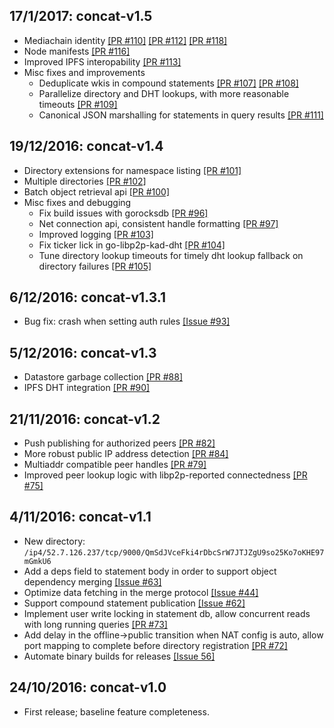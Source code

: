 ## 17/1/2017: concat-v1.5
- Mediachain identity [[PR #110]](https://github.com/mediachain/concat/pull/110) [[PR #112]](https://github.com/mediachain/concat/pull/112) [[PR #118]](https://github.com/mediachain/concat/pull/118)
- Node manifests [[PR #116]](https://github.com/mediachain/concat/pull/116)
- Improved IPFS interopability [[PR #113]](https://github.com/mediachain/concat/pull/113)
- Misc fixes and improvements
  - Deduplicate wkis in compound statements [[PR #107]](https://github.com/mediachain/concat/pull/107) [[PR #108]](https://github.com/mediachain/concat/pull/108)
  - Parallelize directory and DHT lookups, with more reasonable timeouts [[PR #109]](https://github.com/mediachain/concat/pull/109)
  - Canonical JSON marshalling for statements in query results [[PR #111]](https://github.com/mediachain/concat/pull/111)

## 19/12/2016: concat-v1.4
- Directory extensions for namespace listing [[PR #101]](https://github.com/mediachain/concat/pull/101)
- Multiple directories [[PR #102]](https://github.com/mediachain/concat/pull/102)
- Batch object retrieval api [[PR #100]](https://github.com/mediachain/concat/pull/100)
- Misc fixes and debugging
  - Fix build issues with gorocksdb [[PR #96]](https://github.com/mediachain/concat/pull/96)
  - Net connection api, consistent handle formatting [[PR #97]](https://github.com/mediachain/concat/pull/97)
  - Improved logging [[PR #103]](https://github.com/mediachain/concat/pull/103)
  - Fix ticker lick in go-libp2p-kad-dht [[PR #104]](https://github.com/mediachain/concat/pull/104)
  - Tune directory lookup timeouts for timely dht lookup fallback on directory failures [[PR #105]](https://github.com/mediachain/concat/pull/105)

## 6/12/2016: concat-v1.3.1
- Bug fix: crash when setting auth rules [[Issue #93]](https://github.com/mediachain/concat/issues/93)

## 5/12/2016: concat-v1.3
- Datastore garbage collection [[PR #88]](https://github.com/mediachain/concat/pull/88)
- IPFS DHT integration [[PR #90]](https://github.com/mediachain/concat/pull/90)

## 21/11/2016: concat-v1.2
- Push publishing for authorized peers [[PR #82]](https://github.com/mediachain/concat/pull/82)
- More robust public IP address detection [[PR #84]](https://github.com/mediachain/concat/pull/84)
- Multiaddr compatible peer handles [[PR #79]](https://github.com/mediachain/concat/pull/79)
- Improved peer lookup logic with libp2p-reported connectedness [[PR #75]](https://github.com/mediachain/concat/pull/75)

## 4/11/2016: concat-v1.1
- New directory: `/ip4/52.7.126.237/tcp/9000/QmSdJVceFki4rDbcSrW7JTJZgU9so25Ko7oKHE97mGmkU6`
- Add a deps field to statement body in order to support object dependency merging [[Issue #63]](https://github.com/mediachain/concat/issues/63)
- Optimize data fetching in the merge protocol [[Issue #44]](https://github.com/mediachain/concat/issues/44)
- Support compound statement publication [[Issue #62]](https://github.com/mediachain/concat/issues/62)
- Implement user write locking in statement db, allow concurrent reads with long running queries [[PR #73]](https://github.com/mediachain/concat/pull/73)
- Add delay in the offline->public transition when NAT config is auto, allow port mapping to complete before directory registration [[PR #72]](https://github.com/mediachain/concat/pull/72)
- Automate binary builds for releases [[Issue 56]](https://github.com/mediachain/concat/issues/56)

## 24/10/2016: concat-v1.0
- First release; baseline feature completeness.
